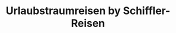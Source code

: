 ---
title: "Urlaubstraumreisen by Schiffler-Reisen"
url: /merseburg/urlaubstraumreisen-by-schiffler-reisen/
shop: Reisebüro
---